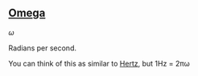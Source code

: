 ## [Omega](#omega)
*ω*

Radians per second.

You can think of this as similar to [Hertz](#hertz), but 1Hz = 2πω


